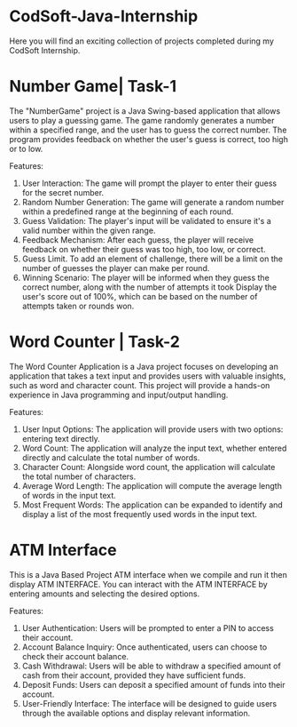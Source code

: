 # CodSoft-Java-Internship

Here you will find an exciting collection of projects completed during my CodSoft Internship.

# Number Game| Task-1

The "NumberGame" project is a Java Swing-based application that allows users to play a guessing game. The game randomly generates a number within a specified range, and the user has to guess the correct number. The program provides feedback on whether the user's guess is correct, too high or to low.

Features:

1. User Interaction: The game will prompt the player to enter their guess for the secret number.
2. Random Number Generation: The game will generate a random number within a predefined range at the beginning of each round.
3. Guess Validation: The player's input will be validated to ensure it's a valid number within the given range.
4. Feedback Mechanism: After each guess, the player will receive feedback on whether their guess was too high, too low, or correct. 
5. Guess Limit. To add an element of challenge, there will be a limit on the number of guesses the player can make per round.
6. Winning Scenario: The player will be informed when they guess the correct number, along with the number of attempts it took Display the user's score out of 100%, which can be based on the number of attempts taken or rounds won.

# Word Counter | Task-2

The Word Counter Application is a Java project  focuses on developing an application that takes a text input and provides users with valuable insights, such as word and character count. This project will provide a hands-on experience in Java programming and input/output handling.

Features:

1. User Input Options: The application will provide users with two options:
entering text directly.
2. Word Count: The application will analyze the input text, whether entered directly and calculate the total number of words.
3. Character Count: Alongside word count, the application will calculate the total number of characters.
4.  Average Word Length: The application will compute the average length of words in the input text.
5. Most Frequent Words: The application can be expanded to identify and display a list of the most frequently used words in the input text.

# ATM Interface

This is a Java Based Project ATM interface when we compile and run it then display ATM INTERFACE. You can interact with the ATM INTERFACE by entering amounts and selecting the desired options.

Features:

1. User Authentication: Users will be prompted to enter a PIN to access their account.
2. Account Balance Inquiry: Once authenticated, users can choose to check their account balance.
3. Cash Withdrawal: Users will be able to withdraw a specified amount of cash from their account, provided they have sufficient funds.
4. Deposit Funds: Users can deposit a specified amount of funds into their account. 
5. User-Friendly Interface: The interface will be designed to guide users through the available options and display relevant information.
